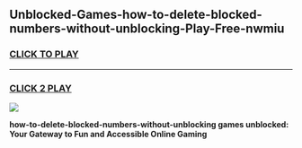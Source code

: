 
## Unblocked-Games-how-to-delete-blocked-numbers-without-unblocking-Play-Free-nwmiu
<h3>
<a href="https://premium76.site?title=how-to-delete-blocked-numbers-without-unblocking&ref=23A">CLICK TO PLAY</a></h3>
<hr>

<h3>
<a href="https://premium76.site?title=how-to-delete-blocked-numbers-without-unblocking&ref=23A">CLICK 2 PLAY</a>
  
</h3>

<a href="https://premium76.site?title=how-to-delete-blocked-numbers-without-unblocking&ref=23A"><img src="https://clearcache.store/games.png"></a>


**how-to-delete-blocked-numbers-without-unblocking games unblocked: Your Gateway to Fun and Accessible Online Gaming**
